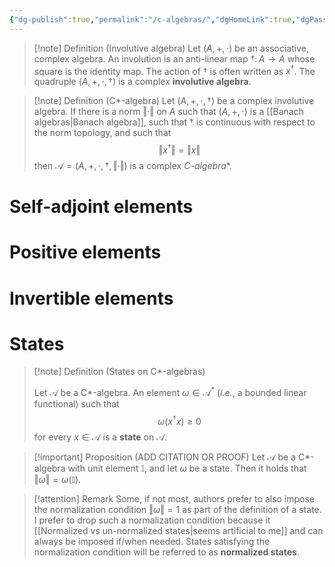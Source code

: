 ```yaml
---
{"dg-publish":true,"permalink":"/c-algebras/","dgHomeLink":true,"dgPassFrontmatter":false,"dgShowBacklinks":true,"dgShowLocalGraph":true,"dgShowInlineTitle":true,"dgShowFileTree":true,"dgEnableSearch":true}
---
```



>[!note] Definition (Involutive algebra)
Let $(A,+,\cdot)$ be an associative, complex algebra. An involution is an anti-linear map $\dagger \colon A\rightarrow A$ whose square is the identity map. The action of $\dagger$ is often written as $x^{\dagger}$. The quadruple $(A,+,\cdot,\dagger)$ is a complex **involutive algebra**.

>[!note] Definition (C*-algebra)
>Let $(A,+,\cdot,\dagger)$ be a complex involutive algebra. If there is a norm $\Vert\cdot\Vert$ on $A$ such that $(A,+,\cdot)$ is a [[Banach algebras\|Banach algebra]], such that $\dagger$ is continuous with respect to the norm topology, and such that
>$$
>\Vert x^{\dagger}\Vert = \Vert x\Vert
>$$
>then $\mathscr{A}=(A,+,\cdot,\dagger,\Vert\cdot\Vert)$ is a complex **C*-algebra**.

# Self-adjoint elements

# Positive elements 

# Invertible elements

# States 

>[!note] Definition (States on C*-algebras)
>
>Let $\mathscr{A}$ be a C*-algebra. An element $\omega\in\mathscr{A}^{*}$ (_i.e._, a bounded linear functional) such that 
>$$
>\omega(x^{\dagger}x)\geq 0
>$$
>for every $x\in\mathscr{A}$ is a **state** on $\mathscr{A}$.

>[!important] Proposition (ADD CITATION OR PROOF)
>Let $\mathscr{A}$ be a C*-algebra with unit element $\mathbb{I}$, and let $\omega$ be a state. Then it holds that $\Vert \omega \Vert =\omega(\mathbb{I})$.

>[!attention] Remark
>Some, if not most, authors prefer to also impose the normalization condition  $\Vert\omega\Vert=1$ as part of the definition of a state. I prefer to drop such a normalization condition because it [[Normalized vs un-normalized states\|seems artificial to me]] and can always be imposed if/when needed. 
>States satisfying the normalization condition will be referred to as **normalized states**.
